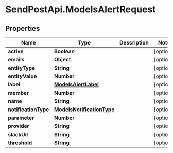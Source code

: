 # SendPostApi.ModelsAlertRequest

## Properties
Name | Type | Description | Notes
------------ | ------------- | ------------- | -------------
**active** | **Boolean** |  | [optional] 
**emails** | **Object** |  | [optional] 
**entityType** | **String** |  | [optional] 
**entityValue** | **Number** |  | [optional] 
**label** | [**ModelsAlertLabel**](ModelsAlertLabel.md) |  | [optional] 
**member** | **Number** |  | [optional] 
**name** | **String** |  | [optional] 
**notificationType** | [**ModelsNotificationType**](ModelsNotificationType.md) |  | [optional] 
**parameter** | **Number** |  | [optional] 
**provider** | **String** |  | [optional] 
**slackUrl** | **String** |  | [optional] 
**threshold** | **String** |  | [optional] 


